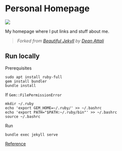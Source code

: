 # Personal Homepage

[![](https://img.shields.io/badge/Neat-indeed-green.svg)]()

My homepage where I put links and stuff about me.

> *Forked from [Beautiful Jekyll](https://github.com/daattali/beautiful-jekyll) by [Dean Attali](https://deanattali.com)*

## Run locally

Prerequisites
```
sudo apt install ruby-full
gem install bundler
bundle install
```

If `Gem::FilePermissionError`
```
mkdir ~/.ruby
echo 'export GEM_HOME=~/.ruby/' >> ~/.bashrc
echo 'export PATH="$PATH:~/.ruby/bin"' >> ~/.bashrc
source ~/.bashrc
```

Run
```
bundle exec jekyll serve
```

[Reference](https://docs.github.com/en/pages/setting-up-a-github-pages-site-with-jekyll/testing-your-github-pages-site-locally-with-jekyll)